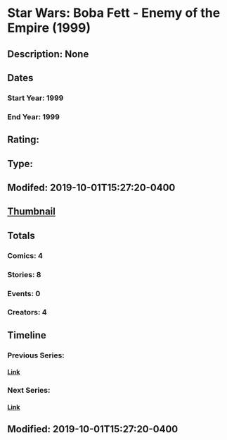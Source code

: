 # Star Wars: Boba Fett - Enemy of the Empire (1999)
## Description: None
## Dates
### Start Year: 1999
### End Year: 1999
## Rating: 
## Type: 
## Modifed: 2019-10-01T15:27:20-0400
## [Thumbnail](http://i.annihil.us/u/prod/marvel/i/mg/9/a0/5d93704f0dd9b.jpg)
## Totals
### Comics: 4
### Stories: 8
### Events: 0
### Creators: 4
## Timeline
### Previous Series: 
#### [Link]()
### Next Series: 
#### [Link]()
## Modified: 2019-10-01T15:27:20-0400